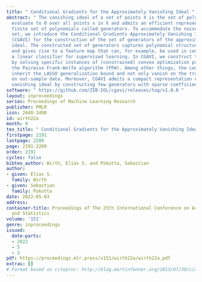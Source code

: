 ```yaml
---
title: " Conditional Gradients for the Approximately Vanishing Ideal "
abstract: " The vanishing ideal of a set of points X is the set of polynomials that
  evaluate to 0 over all points x in X and admits an efficient representation by a
  finite set of polynomials called generators. To accommodate the noise in the data
  set, we introduce the Conditional Gradients Approximately Vanishing Ideal algorithm
  (CGAVI) for the construction of the set of generators of the approximately vanishing
  ideal. The constructed set of generators captures polynomial structures in data
  and gives rise to a feature map that can, for example, be used in combination with
  a linear classifier for supervised learning. In CGAVI, we construct the set of generators
  by solving specific instances of (constrained) convex optimization problems with
  the Pairwise Frank-Wolfe algorithm (PFW). Among other things, the constructed generators
  inherit the LASSO generalization bound and not only vanish on the training but also
  on out-sample data. Moreover, CGAVI admits a compact representation of the approximately
  vanishing ideal by constructing few generators with sparse coefficient vectors. "
software: " https://github.com/ZIB-IOL/cgavi/releases/tag/v1.0.0 "
layout: inproceedings
series: Proceedings of Machine Learning Research
publisher: PMLR
issn: 2640-3498
id: wirth22a
month: 0
tex_title: " Conditional Gradients for the Approximately Vanishing Ideal "
firstpage: 2191
lastpage: 2209
page: 2191-2209
order: 2191
cycles: false
bibtex_author: Wirth, Elias S. and Pokutta, Sebastian
author:
- given: Elias S.
  family: Wirth
- given: Sebastian
  family: Pokutta
date: 2022-05-03
address:
container-title: Proceedings of The 25th International Conference on Artificial Intelligence
  and Statistics
volume: '151'
genre: inproceedings
issued:
  date-parts:
  - 2022
  - 5
  - 3
pdf: https://proceedings.mlr.press/v151/wirth22a/wirth22a.pdf
extras: []
# Format based on citeproc: http://blog.martinfenner.org/2013/07/30/citeproc-yaml-for-bibliographies/
---
```


